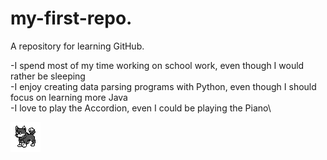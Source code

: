 # my-first-repo.
A repository for learning GitHub.

-I spend most of my time working on school work, even though I would rather be sleeping\
-I enjoy creating data parsing programs with Python, even though I should focus on learning more Java\
-I love to play the Accordion, even I could be playing the Piano\

<img src="dog_front_2_center.png" alt="dog pixel art">
